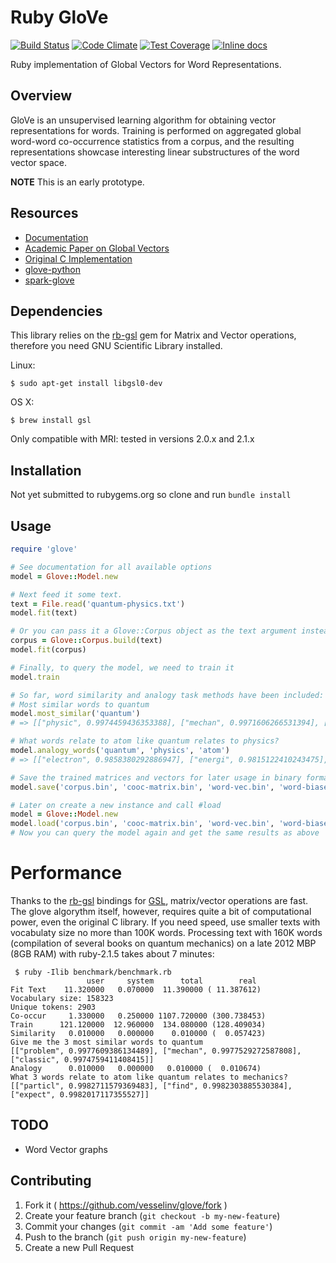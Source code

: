# Ruby GloVe

[![Build Status](https://travis-ci.org/vesselinv/glove.svg)](https://travis-ci.org/vesselinv/glove)
[![Code Climate](https://codeclimate.com/github/vesselinv/glove/badges/gpa.svg)](https://codeclimate.com/github/vesselinv/glove)
[![Test Coverage](https://codeclimate.com/github/vesselinv/glove/badges/coverage.svg)](https://codeclimate.com/github/vesselinv/glove)
[![Inline docs](http://inch-ci.org/github/vesselinv/glove.svg?branch=master)](http://inch-ci.org/github/vesselinv/glove)

Ruby implementation of Global Vectors for Word Representations.

## Overview

GloVe is an unsupervised learning algorithm for obtaining vector representations for words. Training is performed on aggregated global word-word co-occurrence statistics from a corpus, and the resulting representations showcase interesting linear substructures of the word vector space.

**NOTE** This is an early prototype.

## Resources

- [Documentation](http://www.rubydoc.info/github/vesselinv/glove)
- [Academic Paper on Global Vectors](http://nlp.stanford.edu/projects/glove/glove.pdf)
- [Original C Implementation](http://nlp.stanford.edu/projects/glove/)
- [glove-python](https://github.com/maciejkula/glove-python)
- [spark-glove](https://github.com/petro-rudenko/spark-glove)

## Dependencies

This library relies on the [rb-gsl](http://blackwinter.github.io/rb-gsl) gem for Matrix and Vector operations, therefore you need GNU Scientific Library installed.

Linux:

    $ sudo apt-get install libgsl0-dev

OS X:

    $ brew install gsl

Only compatible with MRI: tested in versions 2.0.x and 2.1.x

## Installation

Not yet submitted to rubygems.org so clone and run `bundle install`

## Usage

```ruby
require 'glove'

# See documentation for all available options
model = Glove::Model.new

# Next feed it some text.
text = File.read('quantum-physics.txt')
model.fit(text)

# Or you can pass it a Glove::Corpus object as the text argument instead
corpus = Glove::Corpus.build(text)
model.fit(corpus)

# Finally, to query the model, we need to train it
model.train

# So far, word similarity and analogy task methods have been included:
# Most similar words to quantum
model.most_similar('quantum')
# => [["physic", 0.9974459436353388], ["mechan", 0.9971606266531394], ["theori", 0.9965966776283189]]

# What words relate to atom like quantum relates to physics?
model.analogy_words('quantum', 'physics', 'atom')
# => [["electron", 0.9858380292886947], ["energi", 0.9815122410243475], ["photon", 0.9665073849076669]]

# Save the trained matrices and vectors for later usage in binary formats
model.save('corpus.bin', 'cooc-matrix.bin', 'word-vec.bin', 'word-biases.bin')

# Later on create a new instance and call #load
model = Glove::Model.new
model.load('corpus.bin', 'cooc-matrix.bin', 'word-vec.bin', 'word-biases.bin')
# Now you can query the model again and get the same results as above
```

# Performance

Thanks to the [rb-gsl](https://github.com/blackwinter/rb-gsl) bindings for
[GSL](https://www.gnu.org/software/gsl/), matrix/vector operations are fast. The
glove algorythm itself, however, requires quite a bit of computational power, even
the original C library. If you need speed, use smaller texts with vocabulaty size
no more than 100K words. Processing text with 160K words (compilation of several
books on quantum mechanics) on a late 2012 MBP (8GB RAM) with ruby-2.1.5 takes
about 7 minutes:

     $ ruby -Ilib benchmark/benchmark.rb
                     user     system      total        real
    Fit Text    11.320000   0.070000  11.390000 ( 11.387612)
    Vocabulary size: 158323
    Unique tokens: 2903
    Co-occur     1.330000   0.250000 1107.720000 (300.738453)
    Train      121.120000  12.960000  134.080000 (128.409034)
    Similarity   0.010000   0.000000    0.010000 (  0.057423)
    Give me the 3 most similar words to quantum
    [["problem", 0.9977609386134489], ["mechan", 0.9977529272587808], ["classic", 0.9974759411408415]]
    Analogy      0.010000   0.000000   0.010000 (  0.010674)
    What 3 words relate to atom like quantum relates to mechanics?
    [["particl", 0.9982711579369483], ["find", 0.9982303885530384], ["expect", 0.9982017117355527]]


## TODO

- Word Vector graphs

## Contributing

1. Fork it ( https://github.com/vesselinv/glove/fork )
2. Create your feature branch (`git checkout -b my-new-feature`)
3. Commit your changes (`git commit -am 'Add some feature'`)
4. Push to the branch (`git push origin my-new-feature`)
5. Create a new Pull Request
